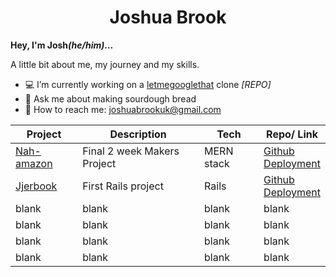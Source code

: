 <div align="center">
<h1>Joshua Brook</h1></div>

<b>Hey, I'm Josh<i>(he/him)...</i></b>


<!-- <img src="https://bit.ly/39bYxSq"> Git page under construction -->


A little bit about me, my journey and my skills.

- :computer: I’m currently working on a [letmegooglethat](http://letmegooglethat.com/) clone <i>[REPO]</i>
- :bread: Ask me about making sourdough bread
- :email: How to reach me: joshuabrookuk@gmail.com

| Project | Description | Tech | Repo/ Link
| ----------- | ----------- | ----------- | ----------- |
| [Nah-amazon](https://nah-mazon.web.app/) | Final 2 week Makers Project | MERN stack | [Github](https://github.com/TimCPB/Nah-Mazon)<br>[Deployment](https://nah-mazon.web.app/) |
| [Jjerbook](https://github.com/Emanuele-20/acebook-rails-template) | First Rails project | Rails | [Github](https://github.com/Emanuele-20/acebook-rails-template)<br>[Deployment](https://jjer.herokuapp.com/signup)|
| blank | blank | blank | blank |
| blank | blank | blank | blank |
| blank | blank | blank | blank |
| blank | blank | blank | blank |
